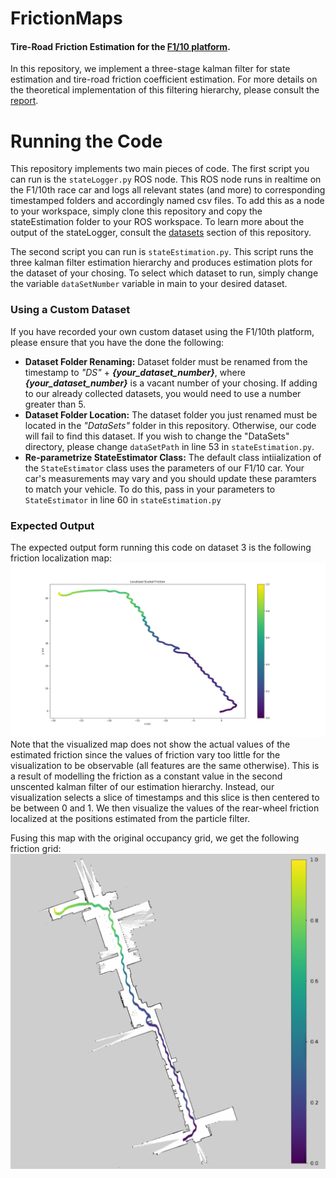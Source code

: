 # FrictionMaps
#### Tire-Road Friction Estimation for the [F1/10 platform](https://f1tenth.org/).
In this repository, we implement a three-stage kalman filter for state estimation and tire-road friction coefficient estimation. For more details on the theoretical implementation of this filtering hierarchy, please consult the [report](./Report).

# Running the Code
This repository implements two main pieces of code. The first script you can run is the `stateLogger.py` ROS node. This ROS node runs in realtime on the F1/10th race car and logs all relevant states (and more) to corresponding timestamped folders and accordingly named csv files. To add this as a node to your workspace, simply clone this repository and copy the stateEstimation folder to your ROS workspace. To learn more about the output of the stateLogger, consult the [datasets](./DataSets) section of this repository.

The second script you can run is `stateEstimation.py`. This script runs the three kalman filter estimation hierarchy and produces estimation plots for the dataset of your chosing. To select which dataset to run, simply change the variable `dataSetNumber` variable in main to your desired dataset. 

### Using a Custom Dataset
If you have recorded your own custom dataset using the F1/10th platform, please ensure that you have the done the following:
- **Dataset Folder Renaming:** Dataset folder must be renamed from the timestamp to _"DS"_ + ***{your_dataset_number}***, where ***{your_dataset_number}*** is a vacant number of your chosing. If adding to our already collected datasets, you would need to use a number greater than 5.
- **Dataset Folder Location:** The dataset folder you just renamed must be located in the _"DataSets"_ folder in this repository. Otherwise, our code will fail to find this dataset. If you wish to change the "DataSets" directory, please change `dataSetPath` in line 53 in `stateEstimation.py`.
- **Re-parametrize StateEstimator Class:** The default class intiialization of the ``StateEstimator`` class uses the parameters of our F1/10 car. Your car's measurements may vary and you should update these paramters to match your vehicle. To do this, pass in your parameters to ``StateEstimator`` in line 60 in ``stateEstimation.py``

### Expected Output
The expected output form running this code on dataset 3 is the following friction localization map:
![Friction Map](Report/d3map.png)
Note that the visualized map does not show the actual values of the estimated friction since the values of friction vary too little for the visualization to be observable (all features are the same otherwise). This is a result of modelling the friction as a constant value in the second unscented kalman filter of our estimation hierarchy. Instead, our visualization selects a slice of timestamps and this slice is then centered to be between 0 and 1. We then visualize the values of the rear-wheel friction localized at the positions estimated from the particle filter. 

Fusing this map with the original occupancy grid, we get the following friction grid:
![Friction Map](Report/FrictionMap.png)
